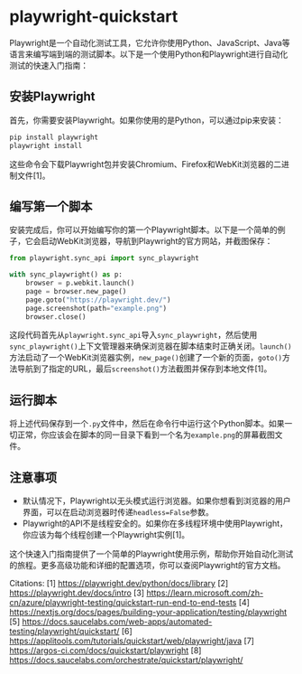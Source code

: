 # playwright-quickstart

Playwright是一个自动化测试工具，它允许你使用Python、JavaScript、Java等语言来编写端到端的测试脚本。以下是一个使用Python和Playwright进行自动化测试的快速入门指南：

## 安装Playwright

首先，你需要安装Playwright。如果你使用的是Python，可以通过pip来安装：

```bash
pip install playwright
playwright install
```

这些命令会下载Playwright包并安装Chromium、Firefox和WebKit浏览器的二进制文件[1]。

## 编写第一个脚本

安装完成后，你可以开始编写你的第一个Playwright脚本。以下是一个简单的例子，它会启动WebKit浏览器，导航到Playwright的官方网站，并截图保存：

```python
from playwright.sync_api import sync_playwright

with sync_playwright() as p:
    browser = p.webkit.launch()
    page = browser.new_page()
    page.goto("https://playwright.dev/")
    page.screenshot(path="example.png")
    browser.close()
```

这段代码首先从`playwright.sync_api`导入`sync_playwright`，然后使用`sync_playwright()`上下文管理器来确保浏览器在脚本结束时正确关闭。`launch()`方法启动了一个WebKit浏览器实例，`new_page()`创建了一个新的页面，`goto()`方法导航到了指定的URL，最后`screenshot()`方法截图并保存到本地文件[1]。

## 运行脚本

将上述代码保存到一个`.py`文件中，然后在命令行中运行这个Python脚本。如果一切正常，你应该会在脚本的同一目录下看到一个名为`example.png`的屏幕截图文件。

## 注意事项

- 默认情况下，Playwright以无头模式运行浏览器。如果你想看到浏览器的用户界面，可以在启动浏览器时传递`headless=False`参数。
- Playwright的API不是线程安全的。如果你在多线程环境中使用Playwright，你应该为每个线程创建一个Playwright实例[1]。

这个快速入门指南提供了一个简单的Playwright使用示例，帮助你开始自动化测试的旅程。更多高级功能和详细的配置选项，你可以查阅Playwright的官方文档。

Citations:
[1] https://playwright.dev/python/docs/library
[2] https://playwright.dev/docs/intro
[3] https://learn.microsoft.com/zh-cn/azure/playwright-testing/quickstart-run-end-to-end-tests
[4] https://nextjs.org/docs/pages/building-your-application/testing/playwright
[5] https://docs.saucelabs.com/web-apps/automated-testing/playwright/quickstart/
[6] https://applitools.com/tutorials/quickstart/web/playwright/java
[7] https://argos-ci.com/docs/quickstart/playwright
[8] https://docs.saucelabs.com/orchestrate/quickstart/playwright/
